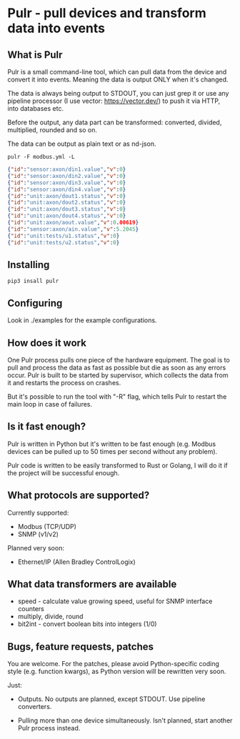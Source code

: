# Pulr - pull devices and transform data into events

## What is Pulr

Pulr is a small command-line tool, which can pull data from the device and
convert it into events. Meaning the data is output ONLY when it's changed.

The data is always being output to STDOUT, you can just grep it or use any
pipeline processor (I use vector: https://vector.dev/) to push it via HTTP,
into databases etc.

Before the output, any data part can be transformed: converted, divided,
multiplied, rounded and so on.

The data can be output as plain text or as nd-json.

```shell
pulr -F modbus.yml -L
```

```json
{"id":"sensor:axon/din1.value","v":0}
{"id":"sensor:axon/din2.value","v":0}
{"id":"sensor:axon/din3.value","v":0}
{"id":"sensor:axon/din4.value","v":0}
{"id":"unit:axon/dout1.status","v":0}
{"id":"unit:axon/dout2.status","v":0}
{"id":"unit:axon/dout3.status","v":0}
{"id":"unit:axon/dout4.status","v":0}
{"id":"unit:axon/aout.value","v":0.00619}
{"id":"sensor:axon/ain.value","v":5.2045}
{"id":"unit:tests/u1.status","v":0}
{"id":"unit:tests/u2.status","v":0}
```

## Installing

```shell
pip3 insall pulr
```

## Configuring

Look in ./examples for the example configurations.

## How does it work

One Pulr process pulls one piece of the hardware equipment. The goal is to pull
and process the data as fast as possible but die as soon as any errors occur.
Pulr is built to be started by supervisor, which collects the data from it and
restarts the process on crashes.

But it's possible to run the tool with "-R" flag, which tells Pulr to restart
the main loop in case of failures.

## Is it fast enough?

Pulr is written in Python but it's written to be fast enough (e.g. Modbus
devices can be pulled up to 50 times per second without any problem).

Pulr code is written to be easily transformed to Rust or Golang, I will do it
if the project will be successful enough.

## What protocols are supported?

Currently supported:

* Modbus (TCP/UDP)
* SNMP (v1/v2)

Planned very soon:

* Ethernet/IP (Allen Bradley ControlLogix)

## What data transformers are available

* speed - calculate value growing speed, useful for SNMP interface counters
* multiply, divide, round
* bit2int - convert boolean bits into integers (1/0)

## Bugs, feature requests, patches

You are welcome. For the patches, please avoid Python-specific coding style
(e.g. function kwargs), as Python version will be rewritten very soon.

Just:

* Outputs. No outputs are planned, except STDOUT. Use pipeline converters.

* Pulling more than one device simultaneously. Isn't planned, start another
  Pulr process instead.

